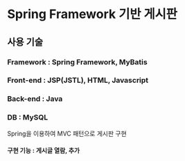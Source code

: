 # Spring Framework 기반 게시판

## 사용 기술 
### Framework : Spring Framework, MyBatis
### Front-end : JSP(JSTL), HTML, Javascript
### Back-end : Java 
### DB : MySQL

Spring을 이용하여 MVC 패턴으로 게시판 구현

#### 구현 기능 : 게시글 열람, 추가

